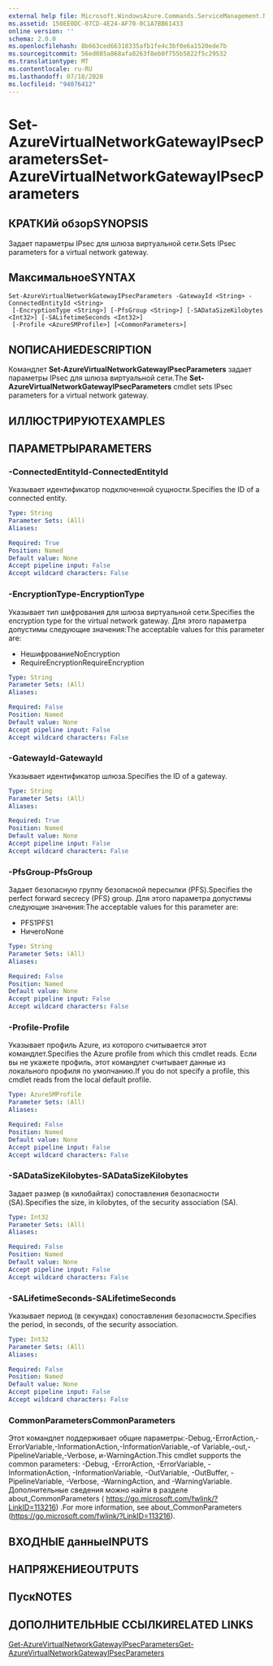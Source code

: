 ```yaml
---
external help file: Microsoft.WindowsAzure.Commands.ServiceManagement.Network.dll-Help.xml
ms.assetid: 150EE0DC-07CD-4E24-AF70-0C1A7BB61433
online version: ''
schema: 2.0.0
ms.openlocfilehash: 8b663ced66318335afb1fe4c3bf0e6a1520ede7b
ms.sourcegitcommit: 56ed085a868afa8263f8eb0f755b5822f5c29532
ms.translationtype: MT
ms.contentlocale: ru-RU
ms.lasthandoff: 07/18/2020
ms.locfileid: "94076412"
---
```

# <span data-ttu-id="0ab25-101">Set-AzureVirtualNetworkGatewayIPsecParameters</span><span class="sxs-lookup"><span data-stu-id="0ab25-101">Set-AzureVirtualNetworkGatewayIPsecParameters</span></span>

## <span data-ttu-id="0ab25-102">КРАТКИй обзор</span><span class="sxs-lookup"><span data-stu-id="0ab25-102">SYNOPSIS</span></span>
<span data-ttu-id="0ab25-103">Задает параметры IPsec для шлюза виртуальной сети.</span><span class="sxs-lookup"><span data-stu-id="0ab25-103">Sets IPsec parameters for a virtual network gateway.</span></span>

## <span data-ttu-id="0ab25-104">Максимальное</span><span class="sxs-lookup"><span data-stu-id="0ab25-104">SYNTAX</span></span>

```
Set-AzureVirtualNetworkGatewayIPsecParameters -GatewayId <String> -ConnectedEntityId <String>
 [-EncryptionType <String>] [-PfsGroup <String>] [-SADataSizeKilobytes <Int32>] [-SALifetimeSeconds <Int32>]
 [-Profile <AzureSMProfile>] [<CommonParameters>]
```

## <span data-ttu-id="0ab25-105">NОПИСАНИЕ</span><span class="sxs-lookup"><span data-stu-id="0ab25-105">DESCRIPTION</span></span>
<span data-ttu-id="0ab25-106">Командлет **Set-AzureVirtualNetworkGatewayIPsecParameters** задает параметры IPsec для шлюза виртуальной сети.</span><span class="sxs-lookup"><span data-stu-id="0ab25-106">The **Set-AzureVirtualNetworkGatewayIPsecParameters** cmdlet sets IPsec parameters for a virtual network gateway.</span></span>

## <span data-ttu-id="0ab25-107">ИЛЛЮСТРИРУЮТ</span><span class="sxs-lookup"><span data-stu-id="0ab25-107">EXAMPLES</span></span>

## <span data-ttu-id="0ab25-108">ПАРАМЕТРЫ</span><span class="sxs-lookup"><span data-stu-id="0ab25-108">PARAMETERS</span></span>

### <span data-ttu-id="0ab25-109">-ConnectedEntityId</span><span class="sxs-lookup"><span data-stu-id="0ab25-109">-ConnectedEntityId</span></span>
<span data-ttu-id="0ab25-110">Указывает идентификатор подключенной сущности.</span><span class="sxs-lookup"><span data-stu-id="0ab25-110">Specifies the ID of a connected entity.</span></span>

```yaml
Type: String
Parameter Sets: (All)
Aliases: 

Required: True
Position: Named
Default value: None
Accept pipeline input: False
Accept wildcard characters: False
```

### <span data-ttu-id="0ab25-111">-EncryptionType</span><span class="sxs-lookup"><span data-stu-id="0ab25-111">-EncryptionType</span></span>
<span data-ttu-id="0ab25-112">Указывает тип шифрования для шлюза виртуальной сети.</span><span class="sxs-lookup"><span data-stu-id="0ab25-112">Specifies the encryption type for the virtual network gateway.</span></span>
<span data-ttu-id="0ab25-113">Для этого параметра допустимы следующие значения:</span><span class="sxs-lookup"><span data-stu-id="0ab25-113">The acceptable values for this parameter are:</span></span>

- <span data-ttu-id="0ab25-114">Нешифрование</span><span class="sxs-lookup"><span data-stu-id="0ab25-114">NoEncryption</span></span>
- <span data-ttu-id="0ab25-115">RequireEncryption</span><span class="sxs-lookup"><span data-stu-id="0ab25-115">RequireEncryption</span></span>

```yaml
Type: String
Parameter Sets: (All)
Aliases: 

Required: False
Position: Named
Default value: None
Accept pipeline input: False
Accept wildcard characters: False
```

### <span data-ttu-id="0ab25-116">-GatewayId</span><span class="sxs-lookup"><span data-stu-id="0ab25-116">-GatewayId</span></span>
<span data-ttu-id="0ab25-117">Указывает идентификатор шлюза.</span><span class="sxs-lookup"><span data-stu-id="0ab25-117">Specifies the ID of a gateway.</span></span>

```yaml
Type: String
Parameter Sets: (All)
Aliases: 

Required: True
Position: Named
Default value: None
Accept pipeline input: False
Accept wildcard characters: False
```

### <span data-ttu-id="0ab25-118">-PfsGroup</span><span class="sxs-lookup"><span data-stu-id="0ab25-118">-PfsGroup</span></span>
<span data-ttu-id="0ab25-119">Задает безопасную группу безопасной пересылки (PFS).</span><span class="sxs-lookup"><span data-stu-id="0ab25-119">Specifies the perfect forward secrecy (PFS) group.</span></span>
<span data-ttu-id="0ab25-120">Для этого параметра допустимы следующие значения:</span><span class="sxs-lookup"><span data-stu-id="0ab25-120">The acceptable values for this parameter are:</span></span>

- <span data-ttu-id="0ab25-121">PFS1</span><span class="sxs-lookup"><span data-stu-id="0ab25-121">PFS1</span></span>
- <span data-ttu-id="0ab25-122">Ничего</span><span class="sxs-lookup"><span data-stu-id="0ab25-122">None</span></span>

```yaml
Type: String
Parameter Sets: (All)
Aliases: 

Required: False
Position: Named
Default value: None
Accept pipeline input: False
Accept wildcard characters: False
```

### <span data-ttu-id="0ab25-123">-Profile</span><span class="sxs-lookup"><span data-stu-id="0ab25-123">-Profile</span></span>
<span data-ttu-id="0ab25-124">Указывает профиль Azure, из которого считывается этот командлет.</span><span class="sxs-lookup"><span data-stu-id="0ab25-124">Specifies the Azure profile from which this cmdlet reads.</span></span> <span data-ttu-id="0ab25-125">Если вы не укажете профиль, этот командлет считывает данные из локального профиля по умолчанию.</span><span class="sxs-lookup"><span data-stu-id="0ab25-125">If you do not specify a profile, this cmdlet reads from the local default profile.</span></span>

```yaml
Type: AzureSMProfile
Parameter Sets: (All)
Aliases: 

Required: False
Position: Named
Default value: None
Accept pipeline input: False
Accept wildcard characters: False
```

### <span data-ttu-id="0ab25-126">-SADataSizeKilobytes</span><span class="sxs-lookup"><span data-stu-id="0ab25-126">-SADataSizeKilobytes</span></span>
<span data-ttu-id="0ab25-127">Задает размер (в килобайтах) сопоставления безопасности (SA).</span><span class="sxs-lookup"><span data-stu-id="0ab25-127">Specifies the size, in kilobytes, of the security association (SA).</span></span>

```yaml
Type: Int32
Parameter Sets: (All)
Aliases: 

Required: False
Position: Named
Default value: None
Accept pipeline input: False
Accept wildcard characters: False
```

### <span data-ttu-id="0ab25-128">-SALifetimeSeconds</span><span class="sxs-lookup"><span data-stu-id="0ab25-128">-SALifetimeSeconds</span></span>
<span data-ttu-id="0ab25-129">Указывает период (в секундах) сопоставления безопасности.</span><span class="sxs-lookup"><span data-stu-id="0ab25-129">Specifies the period, in seconds, of the security association.</span></span>

```yaml
Type: Int32
Parameter Sets: (All)
Aliases: 

Required: False
Position: Named
Default value: None
Accept pipeline input: False
Accept wildcard characters: False
```

### <span data-ttu-id="0ab25-130">CommonParameters</span><span class="sxs-lookup"><span data-stu-id="0ab25-130">CommonParameters</span></span>
<span data-ttu-id="0ab25-131">Этот командлет поддерживает общие параметры:-Debug,-ErrorAction,-ErrorVariable,-InformationAction,-InformationVariable,-of Variable,-out,-PipelineVariable,-Verbose, и-WarningAction.</span><span class="sxs-lookup"><span data-stu-id="0ab25-131">This cmdlet supports the common parameters: -Debug, -ErrorAction, -ErrorVariable, -InformationAction, -InformationVariable, -OutVariable, -OutBuffer, -PipelineVariable, -Verbose, -WarningAction, and -WarningVariable.</span></span> <span data-ttu-id="0ab25-132">Дополнительные сведения можно найти в разделе about_CommonParameters ( https://go.microsoft.com/fwlink/?LinkID=113216) .</span><span class="sxs-lookup"><span data-stu-id="0ab25-132">For more information, see about_CommonParameters (https://go.microsoft.com/fwlink/?LinkID=113216).</span></span>

## <span data-ttu-id="0ab25-133">ВХОДНЫЕ данные</span><span class="sxs-lookup"><span data-stu-id="0ab25-133">INPUTS</span></span>

## <span data-ttu-id="0ab25-134">НАПРЯЖЕНИЕ</span><span class="sxs-lookup"><span data-stu-id="0ab25-134">OUTPUTS</span></span>

## <span data-ttu-id="0ab25-135">Пуск</span><span class="sxs-lookup"><span data-stu-id="0ab25-135">NOTES</span></span>

## <span data-ttu-id="0ab25-136">ДОПОЛНИТЕЛЬНЫЕ ССЫЛКИ</span><span class="sxs-lookup"><span data-stu-id="0ab25-136">RELATED LINKS</span></span>

[<span data-ttu-id="0ab25-137">Get-AzureVirtualNetworkGatewayIPsecParameters</span><span class="sxs-lookup"><span data-stu-id="0ab25-137">Get-AzureVirtualNetworkGatewayIPsecParameters</span></span>](./Get-AzureVirtualNetworkGatewayIPsecParameters.md)


